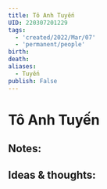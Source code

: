 ```yaml
---
title: Tô Anh Tuyến
UID: 220307201229
tags:
  - 'created/2022/Mar/07'
  - 'permanent/people'
birth:
death:
aliases:
  - Tuyến
publish: False
---
```

# Tô Anh Tuyến

## Notes:


## Ideas & thoughts:
